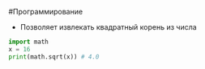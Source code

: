 #Программирование 
- Позволяет извлекать квадратный корень из числа 
```python
import math
x = 16 
print(math.sqrt(x)) # 4.0
```